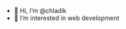 - 👋 Hi, I’m @chladík
- 👀 I’m interested in web development

<!---
hadlikov/hadlikov is a ✨ special ✨ repository because its `README.md` (this file) appears on your GitHub profile.
You can click the Preview link to take a look at your changes.
--->
